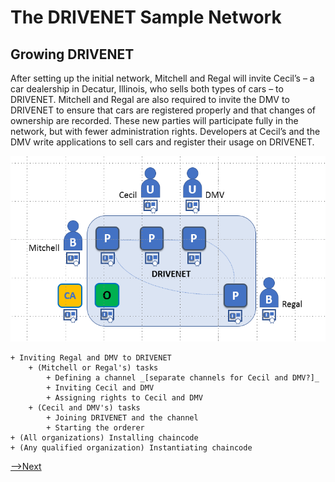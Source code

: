 # The DRIVENET Sample Network

## Growing DRIVENET


After setting up the initial network, Mitchell and Regal will invite Cecil’s – a car dealership in Decatur, Illinois, who sells both types of cars – to DRIVENET. Mitchell and Regal are also required to invite the DMV to DRIVENET to ensure that cars are registered properly and that changes of ownership are recorded. These new parties will participate fully in the network, but with fewer administration rights. Developers at Cecil’s and the DMV write applications to sell cars and register their usage on DRIVENET.

![DRIVENET2](./DRIVENET.diagram.2.png)

    + Inviting Regal and DMV to DRIVENET
        + (Mitchell or Regal's) tasks
            + Defining a channel _[separate channels for Cecil and DMV?]_
            + Inviting Cecil and DMV
            + Assigning rights to Cecil and DMV
        + (Cecil and DMV's) tasks
            + Joining DRIVENET and the channel
            + Starting the orderer
    + (All organizations) Installing chaincode
    + (Any qualified organization) Instantiating chaincode



[-->Next](../DriveNetSample/ExpandingDRIVENET.md)
